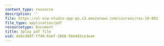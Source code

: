 ```yaml
---
content_type: resource
description: ''
file: https://ol-ocw-studio-app-qa.s3.amazonaws.com/courses/res-10-001-making-science-and-engineering-pictures-a-practical-guide-to-presenting-your-work-spring-2016/da8cd9dfff486aef286858e482ce3eae_xB8eS-96q3I.pdf
file_type: application/pdf
resourcetype: Document
title: 3play pdf file
uid: da8cd9df-ff48-6aef-2868-58e482ce3eae
---
```

